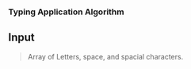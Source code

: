 ### Typing Application Algorithm 

## Input 

> Array of Letters, space, and spacial characters. 




